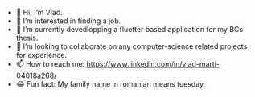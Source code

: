 - 👋 Hi, I’m Vlad.
- 👀 I’m interested in finding a job.
- 🌱 I’m currently devedlopping a fluetter based application for my BCs thesis.
- 💞️ I’m looking to collaborate on any computer-science related projects for experience.
- 📫 How to reach me: https://www.linkedin.com/in/vlad-marti-04018a268/
- 😂 Fun fact: My family name in romanian means tuesday.

<!---
martinicolaevlad/martinicolaevlad is a ✨ special ✨ repository because its `README.md` (this file) appears on your GitHub profile.
You can click the Preview link to take a look at your changes.
--->
